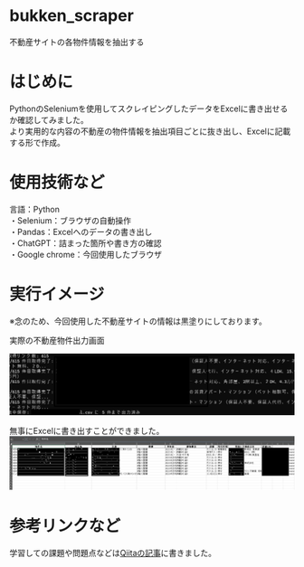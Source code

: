 # bukken_scraper
不動産サイトの各物件情報を抽出する

# はじめに
PythonのSeleniumを使用してスクレイピングしたデータをExcelに書き出せるか確認してみました。  
より実用的な内容の不動産の物件情報を抽出項目ごとに抜き出し、Excelに記載する形で作成。

# 使用技術など
言語：Python  
・Selenium：ブラウザの自動操作  
・Pandas：Excelへのデータの書き出し  
・ChatGPT：詰まった箇所や書き方の確認  
・Google chrome：今回使用したブラウザ  

# 実行イメージ
※念のため、今回使用した不動産サイトの情報は黒塗りにしております。

実際の不動産物件出力画面  

![出力結果](データ抽出画面.png)

無事にExcelに書き出すことができました。
![出力結果](出力結果.jpg)



# 参考リンクなど
学習しての課題や問題点などは[Qiitaの記事](https://qiita.com/dorayaki800/private/1ad7a89abc33aad5549e)に書きました。




